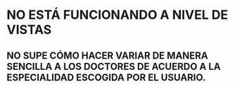 # NO ESTÁ FUNCIONANDO A NIVEL DE VISTAS

## NO SUPE CÓMO HACER VARIAR DE MANERA SENCILLA A LOS DOCTORES DE ACUERDO A LA ESPECIALIDAD ESCOGIDA POR EL USUARIO.